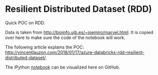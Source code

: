 # Resilient Distributed Dataset (RDD)

Quick POC on RDD.

Data is taken from http://bioinfo.uib.es/~joemiro/marvel.html.  It is copied over here to make sure the code of the notebook will work.

The following article explains the POC:  http://vincentlauzon.com/2018/01/17/azure-databricks-rdd-resilient-distributed-dataset/.

The iPython [notebook](rdd-notebook.ipynb) can be visualized here on GitHub.